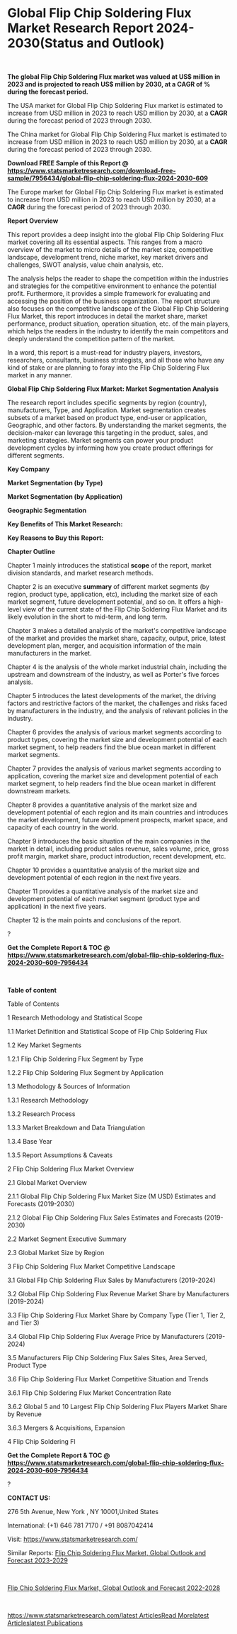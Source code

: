 <h1>Global Flip Chip Soldering Flux Market Research Report 2024-2030(Status and Outlook)</h1><br/><p><strong>The global Flip Chip Soldering Flux market was valued at US$ million in 2023 and is projected to reach US$ million by 2030, at a <strong>CAGR</strong> of % during the forecast period.</strong></p>
 
 
 
 <p>The USA market for Global Flip Chip Soldering Flux market is estimated to increase from USD million in 2023 to reach USD million by 2030, at a <strong>CAGR</strong> during the forecast period of 2023 through 2030.</p>
 
 
 
 <p>The China market for Global Flip Chip Soldering Flux market is estimated to increase from USD million in 2023 to reach USD million by 2030, at a <strong>CAGR</strong> during the forecast period of 2023 through 2030.</p>
 
 
 
 <p><strong>Download FREE Sample of this Report @ <a href="https://www.statsmarketresearch.com/download-free-sample/7956434/global-flip-chip-soldering-flux-2024-2030-609">https://www.statsmarketresearch.com/download-free-sample/7956434/global-flip-chip-soldering-flux-2024-2030-609</a></strong></p>
 
 
 
 <p>The Europe market for Global Flip Chip Soldering Flux market is estimated to increase from USD million in 2023 to reach USD million by 2030, at a <strong>CAGR</strong> during the forecast period of 2023 through 2030.</p>
 
 
 
 <p><strong>Report Overview</strong></p>
 
 
 
 <p>This report provides a deep insight into the global Flip Chip Soldering Flux market covering all its essential aspects. This ranges from a macro overview of the market to micro details of the market size, competitive landscape, development trend, niche market, key market drivers and challenges, SWOT analysis, value chain analysis, etc.</p>
 
 
 
 <p>The analysis helps the reader to shape the competition within the industries and strategies for the competitive environment to enhance the potential profit. Furthermore, it provides a simple framework for evaluating and accessing the position of the business organization. The report structure also focuses on the competitive landscape of the Global Flip Chip Soldering Flux Market, this report introduces in detail the market share, market performance, product situation, operation situation, etc. of the main players, which helps the readers in the industry to identify the main competitors and deeply understand the competition pattern of the market.</p>
 
 
 
 <p>In a word, this report is a must-read for industry players, investors, researchers, consultants, business strategists, and all those who have any kind of stake or are planning to foray into the Flip Chip Soldering Flux market in any manner.</p>
 
 
 
 <p><strong>Global Flip Chip Soldering Flux Market: Market Segmentation Analysis</strong></p>
 
 
 
 <p>The research report includes specific segments by region (country), manufacturers, Type, and Application. Market segmentation creates subsets of a market based on product type, end-user or application, Geographic, and other factors. By understanding the market segments, the decision-maker can leverage this targeting in the product, sales, and marketing strategies. Market segments can power your product development cycles by informing how you create product offerings for different segments.</p>
 
 
 
 <p><strong>Key Company</strong></p>
 
 
 
 <p><strong>Market Segmentation (by Type)</strong></p>
 
 
 
 <p><strong>Market Segmentation (<strong>by Application</strong>)</strong></p>
 
 
 
 <p><strong>Geographic Segmentation</strong></p>
 
 
 
 <p><strong>Key Benefits of This Market Research:</strong></p>
 
 
 
 <p><strong>Key <strong>Reasons to Buy</strong> this Report:</strong></p>
 
 
 
 <p><strong>Chapter Outline</strong></p>
 
 
 
 <p>Chapter 1 mainly introduces the statistical <strong>scope</strong> of the report, market division standards, and market research methods.</p>
 
 
 
 <p>Chapter 2 is an executive <strong>summary</strong> of different market segments (by region, product type, application, etc), including the market size of each market segment, future development potential, and so on. It offers a high-level view of the current state of the Flip Chip Soldering Flux Market and its likely evolution in the short to mid-term, and long term.</p>
 
 
 
 <p>Chapter 3 makes a detailed analysis of the market&#39;s competitive landscape of the market and provides the market share, capacity, output, price, latest development plan, merger, and acquisition information of the main manufacturers in the market.</p>
 
 
 
 <p>Chapter 4 is the analysis of the whole market industrial chain, including the upstream and downstream of the industry, as well as Porter&#39;s five forces analysis.</p>
 
 
 
 <p>Chapter 5 introduces the latest developments of the market, the driving factors and restrictive factors of the market, the challenges and risks faced by manufacturers in the industry, and the analysis of relevant policies in the industry.</p>
 
 
 
 <p>Chapter 6 provides the analysis of various market segments according to product types, covering the market size and development potential of each market segment, to help readers find the blue ocean market in different market segments.</p>
 
 
 
 <p>Chapter 7 provides the analysis of various market segments according to application, covering the market size and development potential of each market segment, to help readers find the blue ocean market in different downstream markets.</p>
 
 
 
 <p>Chapter 8 provides a quantitative analysis of the market size and development potential of each region and its main countries and introduces the market development, future development prospects, market space, and capacity of each country in the world.</p>
 
 
 
 <p>Chapter 9 introduces the basic situation of the main companies in the market in detail, including product sales revenue, sales volume, price, gross profit margin, market share, product introduction, recent development, etc.</p>
 
 
 
 <p>Chapter 10 provides a quantitative analysis of the market size and development potential of each region in the next five years.</p>
 
 
 
 <p>Chapter 11 provides a quantitative analysis of the market size and development potential of each market segment (product type and application) in the next five years.</p>
 
 
 
 <p>Chapter 12 is the main points and conclusions of the report.</p>
 
 
 
 <p>? </p>
 
 
 
 <div><b>Get the Complete Report & TOC @ <a href="https://www.statsmarketresearch.com/global-flip-chip-soldering-flux-2024-2030-609-7956434">https://www.statsmarketresearch.com/global-flip-chip-soldering-flux-2024-2030-609-7956434</a></b></div>
 
 
 
 <p><br />
 
 <b>Table of content</b></p>
 
 
 
 <p>Table of Contents<br />
 
 1 Research Methodology and Statistical Scope<br />
 
 1.1 Market Definition and Statistical Scope of Flip Chip Soldering Flux<br />
 
 1.2 Key Market Segments<br />
 
 1.2.1 Flip Chip Soldering Flux Segment by Type<br />
 
 1.2.2 Flip Chip Soldering Flux Segment by Application<br />
 
 1.3 Methodology & Sources of Information<br />
 
 1.3.1 Research Methodology<br />
 
 1.3.2 Research Process<br />
 
 1.3.3 Market Breakdown and Data Triangulation<br />
 
 1.3.4 Base Year<br />
 
 1.3.5 Report Assumptions & Caveats<br />
 
 2 Flip Chip Soldering Flux Market Overview<br />
 
 2.1 Global Market Overview<br />
 
 2.1.1 Global Flip Chip Soldering Flux Market Size (M USD) Estimates and Forecasts (2019-2030)<br />
 
 2.1.2 Global Flip Chip Soldering Flux Sales Estimates and Forecasts (2019-2030)<br />
 
 2.2 Market Segment Executive Summary<br />
 
 2.3 Global Market Size by Region<br />
 
 3 Flip Chip Soldering Flux Market Competitive Landscape<br />
 
 3.1 Global Flip Chip Soldering Flux Sales by Manufacturers (2019-2024)<br />
 
 3.2 Global Flip Chip Soldering Flux Revenue Market Share by Manufacturers (2019-2024)<br />
 
 3.3 Flip Chip Soldering Flux Market Share by Company Type (Tier 1, Tier 2, and Tier 3)<br />
 
 3.4 Global Flip Chip Soldering Flux Average Price by Manufacturers (2019-2024)<br />
 
 3.5 Manufacturers Flip Chip Soldering Flux Sales Sites, Area Served, Product Type<br />
 
 3.6 Flip Chip Soldering Flux Market Competitive Situation and Trends<br />
 
 3.6.1 Flip Chip Soldering Flux Market Concentration Rate<br />
 
 3.6.2 Global 5 and 10 Largest Flip Chip Soldering Flux Players Market Share by Revenue<br />
 
 3.6.3 Mergers & Acquisitions, Expansion<br />
 
 4 Flip Chip Soldering Fl</p>
 
 
 
 <div><b>Get the Complete Report & TOC @ <a href="https://www.statsmarketresearch.com/global-flip-chip-soldering-flux-2024-2030-609-7956434">https://www.statsmarketresearch.com/global-flip-chip-soldering-flux-2024-2030-609-7956434</a></b></div>
 
 
 
 <p>? </p>
 
 
 
 <p><b>CONTACT US:</b><br />
 
 276 5th Avenue, New York , NY 10001,United States<br />
 
 International: (+1) 646 781 7170 / +91 8087042414<br />
 
 Visit: <a href="https://www.statsmarketresearch.com/">https://www.statsmarketresearch.com/</a><br />
 
 Similar Reports: <a href="https://www.statsmarketresearch.com/global-flip-chip-soldering-flux-2024-2030-609-7956434">Flip Chip Soldering Flux Market, Global Outlook and Forecast 2023-2029</a><br />
 
 <br />
 
 <a href="https://www.statsmarketresearch.com/global-flip-chip-soldering-flux-2024-2030-609-7956434">Flip Chip Soldering Flux Market, Global Outlook and Forecast 2022-2028</a><br />
 
 <br />
 
 <a href="https://gyeongbokgung.com">https://www.statsmarketresearch.com/</a><a href="https://hallyeomaritime.com">latest Articles</a><a href="https://jingwansa.com">Read More</a><a href="https://nguoiviet.jp/">latest Articles</a><a href="https://www.intelmarketresearch.com/">latest Publications</a></p>